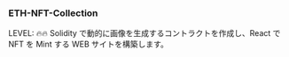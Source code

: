 ### ETH-NFT-Collection
LEVEL: 🔥🔥
Solidity で動的に画像を生成するコントラクトを作成し、React で NFT を Mint する WEB サイトを構築します。
